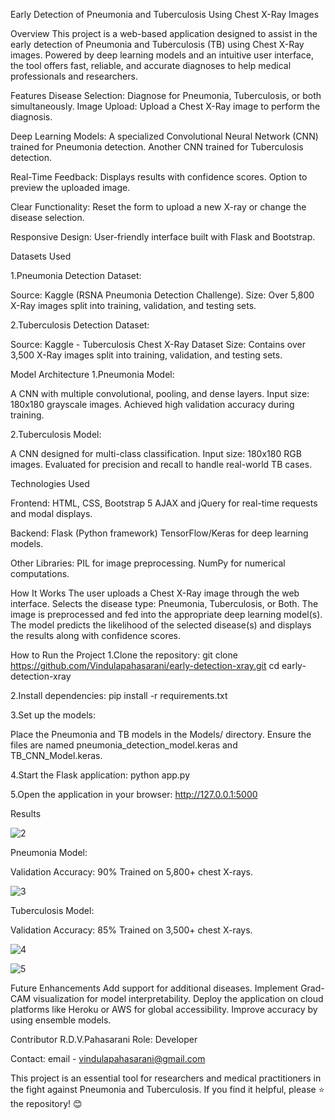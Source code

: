 Early Detection of Pneumonia and Tuberculosis Using Chest X-Ray Images

Overview
This project is a web-based application designed to assist in the early detection of Pneumonia and Tuberculosis (TB) using Chest X-Ray images. Powered by deep learning models and an intuitive user interface, the tool offers fast, reliable, and accurate diagnoses to help medical professionals and researchers.

Features
Disease Selection: Diagnose for Pneumonia, Tuberculosis, or both simultaneously.
Image Upload: Upload a Chest X-Ray image to perform the diagnosis.

Deep Learning Models:
A specialized Convolutional Neural Network (CNN) trained for Pneumonia detection.
Another CNN trained for Tuberculosis detection.

Real-Time Feedback:
Displays results with confidence scores.
Option to preview the uploaded image.

Clear Functionality: Reset the form to upload a new X-ray or change the disease selection.

Responsive Design: User-friendly interface built with Flask and Bootstrap.

Datasets Used

1.Pneumonia Detection Dataset:

Source: Kaggle (RSNA Pneumonia Detection Challenge).
Size: Over 5,800 X-Ray images split into training, validation, and testing sets.

2.Tuberculosis Detection Dataset:

Source: Kaggle - Tuberculosis Chest X-Ray Dataset
Size: Contains over 3,500 X-Ray images split into training, validation, and testing sets.

Model Architecture
1.Pneumonia Model:

A CNN with multiple convolutional, pooling, and dense layers.
Input size: 180x180 grayscale images.
Achieved high validation accuracy during training.

2.Tuberculosis Model:

A CNN designed for multi-class classification.
Input size: 180x180 RGB images.
Evaluated for precision and recall to handle real-world TB cases.

Technologies Used

Frontend:
HTML, CSS, Bootstrap 5
AJAX and jQuery for real-time requests and modal displays.

Backend:
Flask (Python framework)
TensorFlow/Keras for deep learning models.

Other Libraries:
PIL for image preprocessing.
NumPy for numerical computations.

How It Works
The user uploads a Chest X-Ray image through the web interface.
Selects the disease type: Pneumonia, Tuberculosis, or Both.
The image is preprocessed and fed into the appropriate deep learning model(s).
The model predicts the likelihood of the selected disease(s) and displays the results along with confidence scores.

How to Run the Project
1.Clone the repository:
git clone https://github.com/Vindulapahasarani/early-detection-xray.git
cd early-detection-xray

2.Install dependencies:
pip install -r requirements.txt

3.Set up the models:

Place the Pneumonia and TB models in the Models/ directory.
Ensure the files are named pneumonia_detection_model.keras and TB_CNN_Model.keras.

4.Start the Flask application:
python app.py

5.Open the application in your browser:
http://127.0.0.1:5000

Results

![2](https://github.com/user-attachments/assets/7d10d5be-0e4a-456b-8dda-65040b98187d)

Pneumonia Model:

Validation Accuracy: 90%
Trained on 5,800+ chest X-rays.

![3](https://github.com/user-attachments/assets/a1b42565-2ef3-428c-9c66-0db02a86b03a)


Tuberculosis Model:

Validation Accuracy: 85%
Trained on 3,500+ chest X-rays.

![4](https://github.com/user-attachments/assets/f8377e1b-9a75-4f8f-8b92-33941a722b10)


![5](https://github.com/user-attachments/assets/e128d458-c3b2-4b03-97d8-50a3dadd10bc)


Future Enhancements
Add support for additional diseases.
Implement Grad-CAM visualization for model interpretability.
Deploy the application on cloud platforms like Heroku or AWS for global accessibility.
Improve accuracy by using ensemble models.

Contributor
R.D.V.Pahasarani
Role: Developer

Contact: 
email - vindulapahasarani@gmail.com

This project is an essential tool for researchers and medical practitioners in the fight against Pneumonia and Tuberculosis. If you find it helpful, please ⭐ the repository! 😊
